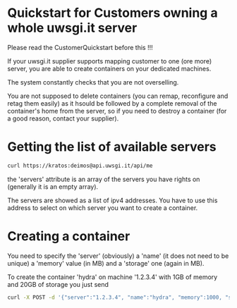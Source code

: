 Quickstart for Customers owning a whole uwsgi.it server
=======================================================

Please read the CustomerQuickstart before this !!!

If your uwsgi.it supplier supports mapping customer to one (ore more) server, you are able to create containers on your dedicated machines.

The system constantly checks that you are not overselling.

You are not supposed to delete containers (you can remap, reconfigure and retag them easily) as it hsould be followed by a complete removal of the container's home from the server, so if you need to destroy a container (for a good reason, contact your supplier).


Getting the list of available servers
=====================================

```sh
curl https://kratos:deimos@api.uwsgi.it/api/me
```

the 'servers' attribute is an array of the servers you have rights on (generally it is an empty array).

The servers are showed as a list of ipv4 addresses. You have to use this address to select on which server you want to create a container.


Creating a container
====================

You need to specify the 'server' (obviously) a 'name' (it does not need to be unique) a 'memory' value (in MB) and a 'storage' one (again in MB).

To create the container 'hydra' on machine '1.2.3.4' with 1GB of memory and 20GB of storage you just send

```sh
curl -X POST -d '{"server":"1.2.3.4", "name":"hydra", "memory":1000, "storage":20000}' https://kratos:deimos@api.uwsgi.it/api/containers
```
